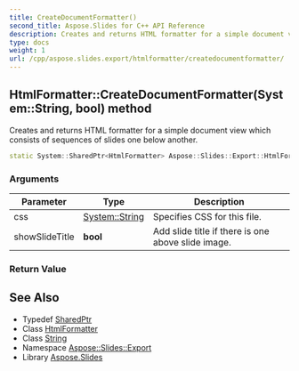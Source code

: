```yaml
---
title: CreateDocumentFormatter()
second_title: Aspose.Slides for C++ API Reference
description: Creates and returns HTML formatter for a simple document view which consists of sequences of slides one below another.
type: docs
weight: 1
url: /cpp/aspose.slides.export/htmlformatter/createdocumentformatter/
---
```

## HtmlFormatter::CreateDocumentFormatter(System::String, bool) method


Creates and returns HTML formatter for a simple document view which consists of sequences of slides one below another.

```cpp
static System::SharedPtr<HtmlFormatter> Aspose::Slides::Export::HtmlFormatter::CreateDocumentFormatter(System::String css, bool showSlideTitle)
```


### Arguments

| Parameter | Type | Description |
| --- | --- | --- |
| css | [System::String](../../../system/string/) | Specifies CSS for this file. |
| showSlideTitle | **bool** | Add slide title if there is one above slide image. |

### Return Value



## See Also

* Typedef [SharedPtr](../../system/sharedptr/)
* Class [HtmlFormatter](./)
* Class [String](../../system/string/)
* Namespace [Aspose::Slides::Export](../)
* Library [Aspose.Slides](../../)